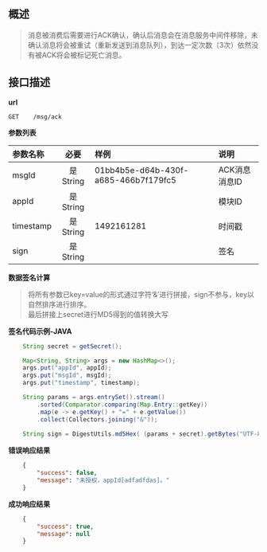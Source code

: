 ##   概述

> 消息被消费后需要进行ACK确认，确认后消息会在消息服务中间件移除，未确认消息将会被重试（重新发送到消息队列），到达一定次数（3次）依然没有被ACK将会被标记死亡消息。

##   接口描述


**url**

```text
GET    /msg/ack
```

**参数列表**

| 参数名称   |    必要     | 样例                                  | 说明          |
|:----------|:----------:|:-------------------------------------|:-------------|
| msgId     | 是  String | 01bb4b5e-d64b-430f-a685-466b7f179fc5 | ACK消息消息ID |
| appId     | 是  String |                                      | 模块ID        |
| timestamp | 是  String | 1492161281                           | 时间戳        |
| sign      | 是  String |                                      | 签名          |

**数据签名计算**

> 将所有参数已key=value的形式通过字符‘&’进行拼接，sign不参与，key以自然排序进行排序。 <br />
> 最后拼接上secret进行MD5得到的值转换大写

**签名代码示例-JAVA**
```java
    String secret = getSecret();

    Map<String, String> args = new HashMap<>();
    args.put("appId", appId);
    args.put("msgId", msgId);
    args.put("timestamp", timestamp);

    String params = args.entrySet().stream()
        .sorted(Comparator.comparing(Map.Entry::getKey))
        .map(e -> e.getKey() + "=" + e.getValue())
        .collect(Collectors.joining("&"));
    
    String sign = DigestUtils.md5Hex( (params + secret).getBytes("UTF-8") ).toUpperCase();
```

**错误响应结果**

```json
    {
        "success": false,
        "message": "未授权，appId[adfadfdas]。"
    }
```

**成功响应结果**
```json
    {
        "success": true,
        "message": null
    }
```